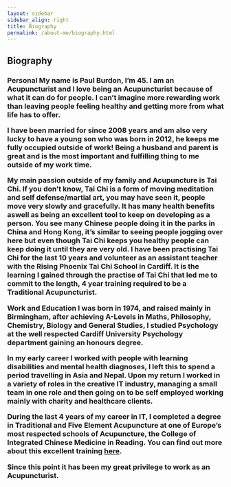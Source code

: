 ```yaml
---
layout: sidebar
sidebar_align: right
title: Biography
permalink: /about-me/biography.html
---
```


<h2>Biography</h2>
<h3>Personal</3>
My name is Paul Burdon, I’m 45.  I am an Acupuncturist and I love being an Acupuncturist because of what it can do for people. I can’t imagine more rewarding work than leaving people feeling healthy and getting more from what life has to offer.

I have been married for since 2008 years and am also very lucky to have a young son who was born in 2012, he keeps me fully occupied outside of work!
Being a husband and parent is great and is the most important and fulfilling thing to me outside of my work time.

My main passion outside of my family and Acupuncture is Tai Chi. If you don’t know, Tai Chi is a form of moving meditation and self defense/martial art, you may have seen it, people move very slowly and gracefully. It has many health benefits aswell as being an excellent tool to keep on developing as a person. You see many Chinese people doing it in the parks in China and Hong Kong, it’s similar to seeing people jogging over here but even though Tai Chi keeps you healthy people can keep doing it until they are very old. I have been practising Tai Chi for the last 10 years and volunteer as an assistant teacher with the Rising Phoenix Tai Chi School in Cardiff. It is the learning I gained through the practise of Tai Chi that led me to commit to the length, 4 year training required to be a Traditional Acupuncturist.

Work and Education
I was born in 1974, and raised mainly in Birmingham, after achieving A-Levels in Maths, Philosophy, Chemistry, Biology and General Studies, I studied Psychology at the well respected Cardiff University Psychology department gaining an honours degree.

In my early career I worked with people with learning disabilities and mental health diagnoses, I left this to spend a period travelling in Asia and Nepal. Upon my return I worked in a variety of roles in the creative IT industry, managing a small team in one role and then going on to be self employed working mainly with charity and healthcare clients.

During the last 4 years of my career in IT,  I completed a degree in Traditional and Five Element Acupuncture at one of Europe’s most respected schools of Acupuncture, the College of Integrated Chinese Medicine in Reading. You can find out more about this excellent training [here](https://www.acupuncturecollege.org.uk/).

Since this point it has been my great privilege to work as an Acupuncturist.
